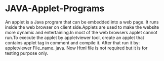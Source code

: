 # JAVA-Applet-Programs
An applet is a Java program that can be embedded into a web page. It runs inside the web browser on client side.Applets are used to make the website more dynamic and entertaining.In most of the web browsers applet cannot run.To execute the applet by appletviewer tool, create an applet that contains applet tag in comment and compile it. After that run it by: appletviewer File_name. java. Now Html file is not required but it is for testing purpose only.


